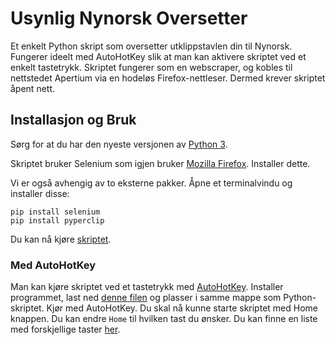 # Usynlig Nynorsk Oversetter
Et enkelt Python skript som oversetter utklippstavlen din til Nynorsk. Fungerer ideelt med AutoHotKey slik at man kan aktivere skriptet ved et enkelt tastetrykk. Skriptet fungerer som en webscraper, og kobles til nettstedet Apertium via en hodeløs Firefox-nettleser. Dermed krever skriptet åpent nett.
## Installasjon og Bruk
Sørg for at du har den nyeste versjonen av [Python 3](https://www.python.org/downloads/).

Skriptet bruker Selenium som igjen bruker [Mozilla Firefox](https://www.mozilla.org/en-US/firefox/new/). Installer dette.

Vi er også avhengig av to eksterne pakker. Åpne et terminalvindu og installer disse:
```
pip install selenium
pip install pyperclip
```
Du kan nå kjøre [skriptet](https://github.com/cheval-constipe/Usynlig-Nynorsk-Oversetter/blob/main/script.py).

### Med AutoHotKey
Man kan kjøre skriptet ved et tastetrykk med [AutoHotKey](https://www.autohotkey.com). Installer programmet, last ned [denne filen](https://github.com/cheval-constipe/Usynlig-Nynorsk-Oversetter/blob/dev-1/oversett.ahk) og plasser i samme mappe som Python-skriptet. Kjør med AutoHotKey. Du skal nå kunne starte skriptet med Home knappen. Du kan endre `Home` til hvilken tast du ønsker. Du kan finne en liste med forskjellige taster [her](https://www.autohotkey.com/docs/KeyList.htm).
